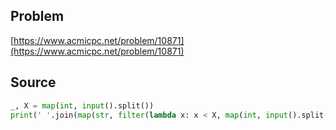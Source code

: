 ## Problem

[https://www.acmicpc.net/problem/10871](https://www.acmicpc.net/problem/10871)

## Source

```py
_, X = map(int, input().split())
print(' '.join(map(str, filter(lambda x: x < X, map(int, input().split())))))
```